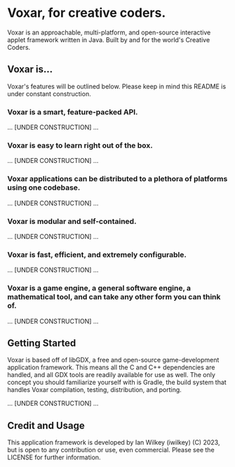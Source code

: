 # Voxar, for creative coders.

Voxar is an approachable, multi-platform, and open-source interactive applet framework written in Java. Built by and for the world's Creative Coders.

## Voxar is...

Voxar's features will be outlined below. Please keep in mind this README is under constant construction.

### Voxar is a smart, feature-packed API.

... [UNDER CONSTRUCTION] ...

### Voxar is easy to learn right out of the box.

... [UNDER CONSTRUCTION] ...

### Voxar applications can be distributed to a plethora of platforms using one codebase.

... [UNDER CONSTRUCTION] ...

### Voxar is modular and self-contained.

... [UNDER CONSTRUCTION] ...

### Voxar is fast, efficient, and extremely configurable.

... [UNDER CONSTRUCTION] ...

### Voxar is a game engine, a general software engine, a mathematical tool, and can take any other form you can think of.

... [UNDER CONSTRUCTION] ...

## Getting Started

Voxar is based off of libGDX, a free and open-source game-development application framework. This means all the C and C++ dependencies are handled, and 
all GDX tools are readily available for use as well. The only concept you should familiarize yourself with is Gradle, the build system that handles Voxar
compilation, testing, distribution, and porting. 

... [UNDER CONSTRUCTION] ...

## Credit and Usage

This application framework is developed by Ian Wilkey (iwilkey) (C) 2023, but is open to any contribution or use, even commercial. Please see the LICENSE for further information.
